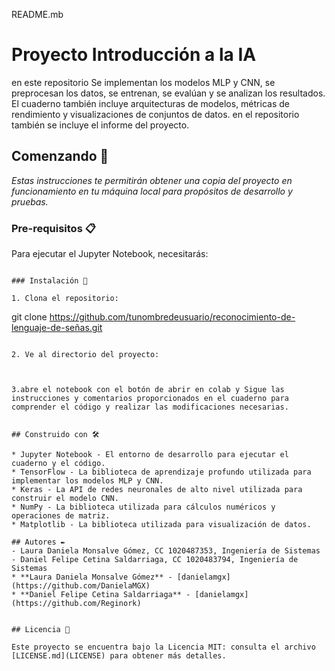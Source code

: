 README.mb
# Proyecto Introducción a la IA


en este repositorio Se implementan los modelos MLP y CNN, se preprocesan los datos, se entrenan, se evalúan y se analizan los resultados. El cuaderno también incluye arquitecturas de modelos, métricas de rendimiento y visualizaciones de conjuntos de datos.
en el repositorio también se incluye el informe del proyecto.
## Comenzando 🚀

_Estas instrucciones te permitirán obtener una copia del proyecto en funcionamiento en tu máquina local para propósitos de desarrollo y pruebas._


 ### Pre-requisitos 📋

Para ejecutar el Jupyter Notebook, necesitarás:
  ```

### Instalación 🔧

1. Clona el repositorio:

   ```
   git clone https://github.com/tunombredeusuario/reconocimiento-de-lenguaje-de-señas.git
   ```

2. Ve al directorio del proyecto:



3.abre el notebook con el botón de abrir en colab y Sigue las instrucciones y comentarios proporcionados en el cuaderno para comprender el código y realizar las modificaciones necesarias.


## Construido con 🛠️

* Jupyter Notebook - El entorno de desarrollo para ejecutar el cuaderno y el código.
* TensorFlow - La biblioteca de aprendizaje profundo utilizada para implementar los modelos MLP y CNN.
* Keras - La API de redes neuronales de alto nivel utilizada para construir el modelo CNN.
* NumPy - La biblioteca utilizada para cálculos numéricos y operaciones de matriz.
* Matplotlib - La biblioteca utilizada para visualización de datos.

## Autores ✒️
- Laura Daniela Monsalve Gómez, CC 1020487353, Ingeniería de Sistemas
- Daniel Felipe Cetina Saldarriaga, CC 1020483794, Ingeniería de Sistemas
* **Laura Daniela Monsalve Gómez** - [danielamgx](https://github.com/DanielaMGX)
* **Daniel Felipe Cetina Saldarriaga** - [danielamgx](https://github.com/Reginork)


## Licencia 📄

Este proyecto se encuentra bajo la Licencia MIT: consulta el archivo [LICENSE.md](LICENSE) para obtener más detalles.

